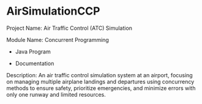 # AirSimulationCCP

Project Name: Air Traffic Control (ATC) Simulation

Module Name: Concurrent Programming

- Java Program

- Documentation

Description: An air traffic control simulation system at an airport, focusing on managing multiple airplane landings and departures using concurrency methods to ensure safety, prioritize emergencies, and minimize errors with only one runway and limited resources.
